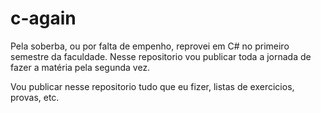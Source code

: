 # c-again
Pela soberba, ou por falta de empenho, reprovei em C# no primeiro semestre da faculdade. Nesse repositorio vou publicar toda a jornada de fazer a matéria pela segunda vez.

Vou publicar nesse repositorio tudo que eu fizer, listas de exercicios, provas, etc.
